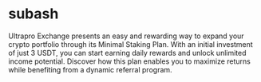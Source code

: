 # subash
Ultrapro Exchange presents an easy and rewarding way to expand your crypto portfolio through its Minimal Staking Plan. With an initial investment of just 3 USDT, you can start earning daily rewards and unlock unlimited income potential. Discover how this plan enables you to maximize returns while benefiting from a dynamic referral program.

